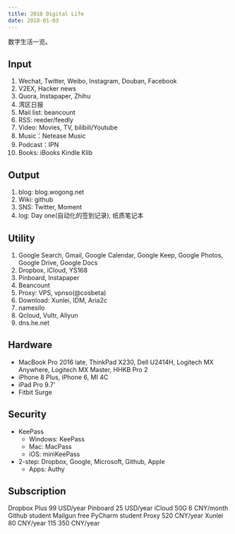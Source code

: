 ```yaml
---
title: 2018 Digital Life
date: 2018-01-03
---
```


数字生活一览。

## Input
1. Wechat, Twitter, Weibo, Instagram, Douban, Facebook
2. V2EX, Hacker news
3. Quora, Instapaper, Zhihu
4. 湾区日报
5. Mail list: beancount
6. RSS: reeder/feedly
8. Video: Movies, TV, bilibili/Youtube
9. Music：Netease Music
10. Podcast：IPN
11. Books: iBooks Kindle Klib

## Output
1. blog: blog.wogong.net
2. Wiki: github
2. SNS: Twitter, Moment
3. log: Day one(自动化的签到记录), 纸质笔记本

## Utility
1. Google Search, Gmail, Google Calendar, Google Keep, Google Photos, Google Drive, Google Docs
2. Dropbox, iCloud, YS168
3. Pinboard, Instapaper
4. Beancount
6. Proxy: VPS, vpnso(@cosbeta)
7. Download: Xunlei, IDM, Aria2c
8. namesilo
9. Qcloud, Vultr, Aliyun
10. dns.he.net

## Hardware
* MacBook Pro 2016 late, ThinkPad X230, Dell U2414H, Logitech MX Anywhere, Logitech MX Master, HHKB Pro 2
* iPhone 8 Plus, iPhone 6, MI 4C
* iPad Pro 9.7'
* Fitbit Surge

## Security
* KeePass
	* Windows: KeePass
	* Mac: MacPass
	* iOS: miniKeePass
* 2-step: Dropbox, Google, Microsoft, Github, Apple
	* Apps: Authy

## Subscription
Dropbox Plus 99 USD/year
Pinboard 25 USD/year
iCloud 50G 6 CNY/month
Github student
Mailgun free
PyCharm student
Proxy 520 CNY/year
Xunlei 80 CNY/year
115 350 CNY/year